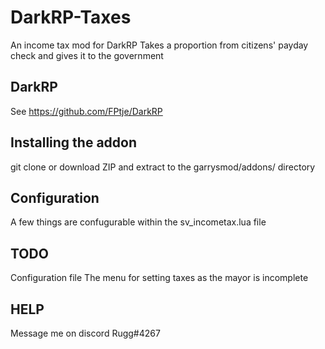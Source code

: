 # DarkRP-Taxes
An income tax mod for DarkRP
Takes a proportion from citizens' payday check and gives it to the government
## DarkRP 
See https://github.com/FPtje/DarkRP
## Installing the addon
git clone or download ZIP and extract to the garrysmod/addons/ directory
## Configuration
A few things are confugurable within the sv_incometax.lua file
## TODO
Configuration file
The menu for setting taxes as the mayor is incomplete
## HELP
Message me on discord Rugg#4267